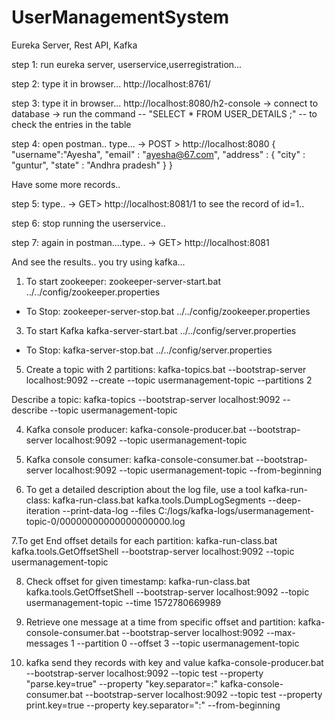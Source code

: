 # UserManagementSystem
Eureka Server, Rest API, Kafka

step 1:
run eureka server, userservice,userregistration...

step 2: type it in browser...
http://localhost:8761/

step 3: type it in browser...
http://localhost:8080/h2-console
 -> connect to database
 -> run the command -- "SELECT * FROM USER_DETAILS ;" -- to check the entries in the table

step 4: open postman..
type...
 -> POST > http://localhost:8080
 {
    "username":"Ayesha",
    "email" : "ayesha@67.com",
    "address" : {
        "city" : "guntur",
        "state" : "Andhra pradesh"
    }
}

Have some more records..

step 5: type..
 -> GET> http://localhost:8081/1
 to see the record of id=1..

step 6: stop running the userservice..

step 7: again in postman....type..
 -> GET> http://localhost:8081

 And see the results..
 you try using kafka...

 1. To start zookeeper:
zookeeper-server-start.bat  ../../config/zookeeper.properties
- To Stop: 
zookeeper-server-stop.bat  ../../config/zookeeper.properties

3. To start Kafka
kafka-server-start.bat  ../../config/server.properties
- To Stop: 
kafka-server-stop.bat  ../../config/server.properties

5. Create a topic with 2 partitions: 
kafka-topics.bat --bootstrap-server localhost:9092 --create --topic usermanagement-topic --partitions 2

Describe a topic: 
kafka-topics --bootstrap-server localhost:9092 --describe --topic usermanagement-topic

4. Kafka console producer: 
kafka-console-producer.bat --bootstrap-server localhost:9092 --topic  usermanagement-topic

5. Kafka console consumer: 
kafka-console-consumer.bat --bootstrap-server localhost:9092  --topic usermanagement-topic --from-beginning

6. To get a detailed description about the log file, use a tool kafka-run-class: 
kafka-run-class.bat kafka.tools.DumpLogSegments --deep-iteration --print-data-log --files C:/logs/kafka-logs/usermanagement-topic-0/00000000000000000000.log

7.To get End offset details for each partition: 
kafka-run-class.bat kafka.tools.GetOffsetShell --bootstrap-server localhost:9092 --topic usermanagement-topic

8. Check offset for given timestamp: 
kafka-run-class.bat kafka.tools.GetOffsetShell --bootstrap-server localhost:9092 --topic usermanagement-topic --time 1572780669989

9. Retrieve one message at a time from specific offset and partition:
kafka-console-consumer.bat --bootstrap-server localhost:9092 --max-messages 1  --partition 0  --offset 3 --topic usermanagement-topic


10. kafka send they records with key and value
kafka-console-producer.bat --bootstrap-server localhost:9092 --topic test --property "parse.key=true" --property "key.separator=:"
kafka-console-consumer.bat --bootstrap-server localhost:9092 --topic test --property print.key=true --property key.separator=":" --from-beginning
